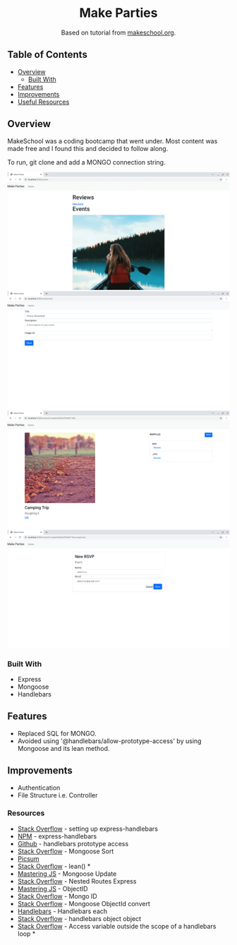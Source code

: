 <h1 align="center">Make Parties</h1>

<div align="center">
   Based on tutorial from  <a href="https://makeschool.org/mediabook/oa/tutorials/make-tweets/start-an-express-project-z9Y=/" target="_blank">makeschool.org</a>.
</div>

## Table of Contents

- [Overview](#overview)
  - [Built With](#built-with)
- [Features](#features)
- [Improvements](#improvements)
- [Useful Resources](#useful-resources)

## Overview

MakeSchool was a coding bootcamp that went under.  Most content was made free and I found this and decided to follow along.

To run, git clone and add a MONGO connection string.

![](makeparties-homepage.png)
![](makeparties-new-event.png)
![](makeparties-event-page.png)
![](makeparties-new-rsvp.png)

### Built With

- Express
- Mongoose
- Handlebars

## Features

- Replaced SQL for MONGO.
- Avoided using '@handlebars/allow-prototype-access' by using Mongoose and its lean method. 

## Improvements

- Authentication
- File Structure i.e. Controller

### Resources

- [Stack Overflow](https://stackoverflow.com/questions/69959820/typeerror-exphbs-is-not-a-function) - setting up express-handlebars
- [NPM](https://www.npmjs.com/package/express-handlebars) - express-handlebars
- [Github](https://github.com/handlebars-lang/handlebars.js/issues/1648#issuecomment-582241258) - handlebars prototype access
- [Stack Overflow](https://stackoverflow.com/questions/4299991/how-to-sort-in-mongoose) - Mongoose Sort
- [Picsum](https://picsum.photos/)
- [Stack Overflow](https://stackoverflow.com/questions/59690923/handlebars-access-has-been-denied-to-resolve-the-property-from-because-it-is) - lean() *
- [Mastering JS](https://masteringjs.io/tutorials/mongoose/update) - Mongoose Update
- [Stack Overflow](https://stackoverflow.com/questions/25260818/rest-with-express-js-nested-router) - Nested Routes Express
- [Mastering JS](https://masteringjs.io/tutorials/mongoose/objectid) - ObjectID
- [Stack Overflow](https://stackoverflow.com/questions/7034848/mongodb-output-id-instead-of-id) - Mongo ID
- [Stack Overflow](https://stackoverflow.com/questions/18543790/mongoose-objectid-to-number) - Mongoose ObjectId convert
- [Handlebars](https://handlebarsjs.com/examples/builtin-helper-each-block.html) - Handlebars each
- [Stack Overflow](https://stackoverflow.com/questions/10232574/need-handlebars-js-to-render-object-data-instead-of-object-object) - handlebars object object
- [Stack Overflow](https://stackoverflow.com/questions/13645084/access-a-variable-outside-the-scope-of-a-handlebars-js-each-loop) - Access variable outside the scope of a handlebars loop *